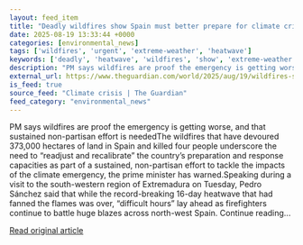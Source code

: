 ```yaml
---
layout: feed_item
title: "Deadly wildfires show Spain must better prepare for climate crises, says Sánchez"
date: 2025-08-19 13:33:44 +0000
categories: [environmental_news]
tags: ['wildfires', 'urgent', 'extreme-weather', 'heatwave']
keywords: ['deadly', 'heatwave', 'wildfires', 'show', 'extreme-weather', 'urgent']
description: "PM says wildfires are proof the emergency is getting worse, and that sustained non-partisan effort is neededThe wildfires that have devoured 373,000 hectares..."
external_url: https://www.theguardian.com/world/2025/aug/19/wildfires-spain-climate-crises-pedro-sanchez
is_feed: true
source_feed: "Climate crisis | The Guardian"
feed_category: "environmental_news"
---
```


PM says wildfires are proof the emergency is getting worse, and that sustained non-partisan effort is neededThe wildfires that have devoured 373,000 hectares of land in Spain and killed four people underscore the need to “readjust and recalibrate” the country’s preparation and response capacities as part of a sustained, non-partisan effort to tackle the impacts of the climate emergency, the prime minister has warned.Speaking during a visit to the south-western region of Extremadura on Tuesday, Pedro Sánchez said that while the record-breaking 16-day heatwave that had fanned the flames was over, “difficult hours” lay ahead as firefighters continue to battle huge blazes across north-west Spain. Continue reading...

[Read original article](https://www.theguardian.com/world/2025/aug/19/wildfires-spain-climate-crises-pedro-sanchez)
